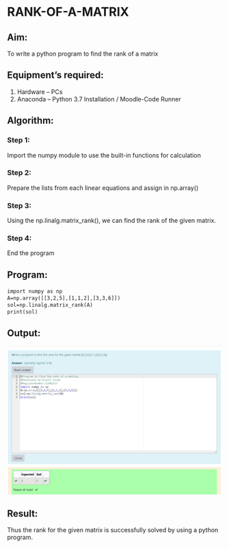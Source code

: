 # RANK-OF-A-MATRIX
## Aim:
To write a python program to find the rank of a matrix
## Equipment’s required:
1. 	Hardware – PCs
2. 	Anaconda – Python 3.7 Installation / Moodle-Code Runner
## Algorithm:
### Step 1: 
Import the numpy module to use the built-in functions for calculation

### Step 2: 
Prepare the lists from each linear equations and assign in np.array()

### Step 3: 
Using the np.linalg.matrix_rank(), we can find the rank of the given matrix.

### Step 4:
End the program
## Program:
~~~
import numpy as np
A=np.array([[3,2,5],[1,1,2],[3,3,6]])
sol=np.linalg.matrix_rank(A)
print(sol)
~~~
## Output:
![github logo](matrix.png)
## Result:
Thus the rank for the given matrix is successfully solved by  using a python program.

